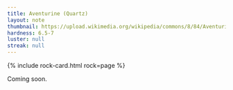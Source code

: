 ```yaml
---
title: Aventurine (Quartz)
layout: note
thumbnail: https://upload.wikimedia.org/wikipedia/commons/8/84/Aventurine.jpg
hardness: 6.5-7
luster: null
streak: null
---
```

{% include rock-card.html rock=page %}

Coming soon.
